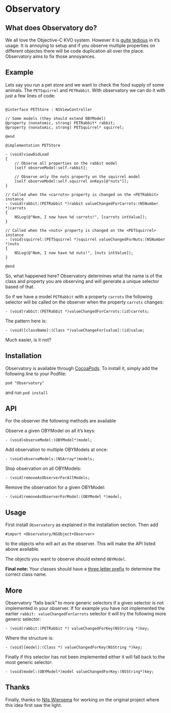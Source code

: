 # Observatory

## What does Observatory do?

We all love the Objective-C KVO system. However it is [quite tedious](http://nshipster.com/key-value-observing/) in it’s usage. It is annoying to setup and if you observe multiple properties on different objectes there will be code duplication all over the place. Observatory aims to fix those annoyances. 

## Example

Lets say you run a pet store and we want to check the food supply of some animals. The `PETSquirrel` and `PETRabbit`. With observatory we can do it with just a few lines of code:

```

@interface PETStore : NSViewController

// Some models (they should extend OBYModel)
@property (nonatomic, strong) PETRabbit* rabbit;
@property (nonatomic, strong) PETSquirrel* squirrel;

@end

@implementation PETStore

- (void)viewDidLoad
{
    // Observe all properties on the rabbit model
    [self observeModel:self.rabbit];
    
    // Observe only the nuts property on the squirrel model
    [self observeModel:self.squirrel onKeys[@"nuts"]];
}

// Called when the <carrots> property is changed on the <PETRabbit> instance
- (void)rabbit:(PETRabbit *)rabbit valueChangedForCarrots:(NSNumber *)carrots
{
    NSLog(@"Nom, I now have %d carrots!", [carrots intValue]);
}

// Called when the <nuts> property is changed on the <PETSquirrel> instance
- (void)squirrel:(PETSquirrel *)squirrel valueChangedForNuts:(NSNumber *)nuts
{
    NSLog(@"Nom, I now have %d nuts!", [nuts intValue]);
}

@end
```

So, what happened here? Observatory determines what the name is of the class and property you are observing and will generate a unique selector based of that.

So if we have a model `PETRabbit` with a property `carrots` the following selector will be called on the observer when the property `carrots` changes:

```
- (void)rabbit:(PETRabbit *)valueChangedForCarrots:(id)carrots;
```

The pattern here is:

```
- (void)[className]:(Class *)valueChangeFor[value]:(id)value;
```

Much easier, is it not?

## Installation

Observatory is available through [CocoaPods](http://cocoapods.org). To install
it, simply add the following line to your Podfile:

    pod "Observatory"

and run `pod install`

## API

For the observer the following methods are available

Observe a given OBYModel on all it’s keys:
```
- (void)observeModel:(OBYModel*)model;
```

Add observation to multiple OBYModels at once:
```
- (void)observeModels:(NSArray*)models;
```

Stop observation on all OBYModels:
```
- (void)removeAsObserverForAllModels;
```

Remove the observation for a given OBYModel:
```
- (void)removeAsObserverForModel:(OBYModel *)model;
```

## Usage

First install `Observatory` as explained in the installation section. Then add 

```
#import <Observatory/NSObject+Observer>
```

to the objects who will act as the observer. This will make the API listed above available.

The objects you want to observe should extend `OBYModel`.

**Final note:** Your classes should have a [three letter prefix](https://developer.apple.com/library/ios/documentation/Cocoa/Conceptual/ProgrammingWithObjectiveC/Conventions/Conventions.html) to determine the correct class name. 

## More

Observatory “falls back” to more generic selectors if a given selector is not implemented in your observer. If for example you have not implemented the earlier `rabbit: valueChangedForCarrots` selector it will try the following more generic selector:

```
- (void)rabbit:(PETRabbit *) valueChangedForKey(NSString *)key;
```

Where the structure is:

```
- (void)[model]:(Class *) valueChangedForKey(NSString *)key;
```

Finally if this selector has not been implemented either it will fall back to the most generic selector:

```
- (void)model:(OBYModel*)model valueChangedForKey:(NSString*)key;
```

## Thanks

Finally, thanks to [Nils Wiersema](https://github.com/nilswiersema) for working on the original project where this idea first saw the light.